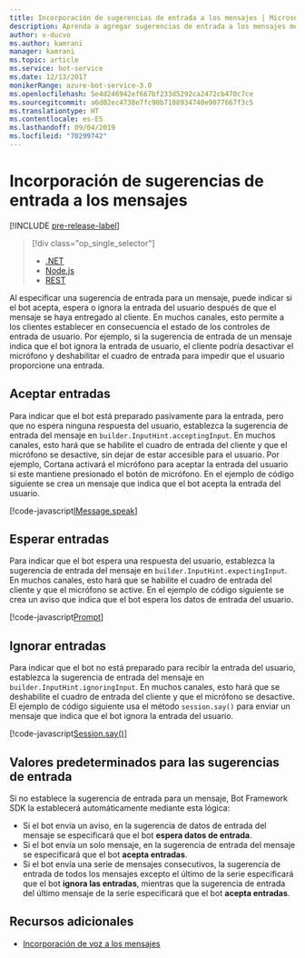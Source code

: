 ```yaml
---
title: Incorporación de sugerencias de entrada a los mensajes | Microsoft Docs
description: Aprenda a agregar sugerencias de entrada a los mensajes mediante Bot Framework SDK para .NET.
author: v-ducvo
ms.author: kamrani
manager: kamrani
ms.topic: article
ms.service: bot-service
ms.date: 12/13/2017
monikerRange: azure-bot-service-3.0
ms.openlocfilehash: 5e4d246942ef667bf233d5292ca2472cb470c7ce
ms.sourcegitcommit: a6d02ec4738e7fc90b7108934740e9077667f3c5
ms.translationtype: HT
ms.contentlocale: es-ES
ms.lasthandoff: 09/04/2019
ms.locfileid: "70299742"
---
```

# <a name="add-input-hints-to-messages"></a>Incorporación de sugerencias de entrada a los mensajes

[!INCLUDE [pre-release-label](../includes/pre-release-label-v3.md)]

> [!div class="op_single_selector"]
> - [.NET](../dotnet/bot-builder-dotnet-add-input-hints.md)
> - [Node.js](../nodejs/bot-builder-nodejs-send-input-hints.md)
> - [REST](../rest-api/bot-framework-rest-connector-add-input-hints.md)

Al especificar una sugerencia de entrada para un mensaje, puede indicar si el bot acepta, espera o ignora la entrada del usuario después de que el mensaje se haya entregado al cliente. En muchos canales, esto permite a los clientes establecer en consecuencia el estado de los controles de entrada de usuario. Por ejemplo, si la sugerencia de entrada de un mensaje indica que el bot ignora la entrada de usuario, el cliente podría desactivar el micrófono y deshabilitar el cuadro de entrada para impedir que el usuario proporcione una entrada.

## <a name="accepting-input"></a>Aceptar entradas

Para indicar que el bot está preparado pasivamente para la entrada, pero que no espera ninguna respuesta del usuario, establezca la sugerencia de entrada del mensaje en `builder.InputHint.acceptingInput`. En muchos canales, esto hará que se habilite el cuadro de entrada del cliente y que el micrófono se desactive, sin dejar de estar accesible para el usuario. Por ejemplo, Cortana activará el micrófono para aceptar la entrada del usuario si este mantiene presionado el botón de micrófono. En el ejemplo de código siguiente se crea un mensaje que indica que el bot acepta la entrada del usuario.

[!code-javascript[IMessage.speak](../includes/code/node-input-hints.js#InputHintAcceptingInput)]

## <a name="expecting-input"></a>Esperar entradas

Para indicar que el bot espera una respuesta del usuario, establezca la sugerencia de entrada del mensaje en `builder.InputHint.expectingInput`. En muchos canales, esto hará que se habilite el cuadro de entrada del cliente y que el micrófono se active. En el ejemplo de código siguiente se crea un aviso que indica que el bot espera los datos de entrada del usuario.

[!code-javascript[Prompt](../includes/code/node-input-hints.js#InputHintExpectingInput)]

## <a name="ignoring-input"></a>Ignorar entradas

Para indicar que el bot no está preparado para recibir la entrada del usuario, establezca la sugerencia de entrada del mensaje en `builder.InputHint.ignoringInput`. En muchos canales, esto hará que se deshabilite el cuadro de entrada del cliente y que el micrófono se desactive. El ejemplo de código siguiente usa el método `session.say()` para enviar un mensaje que indica que el bot ignora la entrada del usuario.

[!code-javascript[Session.say()](../includes/code/node-input-hints.js#InputHintIgnoringInput)]

## <a name="default-values-for-input-hint"></a>Valores predeterminados para las sugerencias de entrada

Si no establece la sugerencia de entrada para un mensaje, Bot Framework SDK la establecerá automáticamente mediante esta lógica: 

- Si el bot envía un aviso, en la sugerencia de datos de entrada del mensaje se especificará que el bot **espera datos de entrada**.</li>
- Si el bot envía un solo mensaje, en la sugerencia de entrada del mensaje se especificará que el bot **acepta entradas**.</li>
- Si el bot envía una serie de mensajes consecutivos, la sugerencia de entrada de todos los mensajes excepto el último de la serie especificará que el bot **ignora las entradas**, mientras que la sugerencia de entrada del último mensaje de la serie especificará que el bot **acepta entradas**.

## <a name="additional-resources"></a>Recursos adicionales

- [Incorporación de voz a los mensajes](bot-builder-nodejs-text-to-speech.md)
